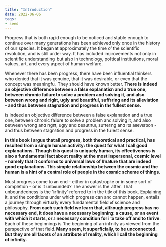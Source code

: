 ```yaml
---
title: "Introduction"
date: 2022-06-06
tags:
- seed
---
```


Progress that is both rapid enough to be noticed and stable enough to continue over many generations has been achieved only once in the history of our species. It began at approximately the time of the scientific revolution, and is still under way. It has included improvements not only in scientific understanding, but also in technology, political institutions, moral values, art, and every aspect of human welfare.

Whenever there has been progress, there have been influential thinkers who denied that it was genuine, that it was desirable, or even that the concept was meaningful. They should have known better. **There is indeed an objective difference between a false explanation and a true one, between chronic failure to solve a problem and solving it, and also between wrong and right, ugly and beautiful, suffering and its alleviation - and thus between stagnation and progress in the fullest sense.**

is indeed an objective difference between a false explanation and a true one, between chronic failure to solve a problem and solving it, and also between wrong and right, ugly and beautiful, suffering and its alleviation - and thus between stagnation and progress in the fullest sense.

**In this book I argue that all progress, both theoretical and practical, has resulted from a single human activity: the quest for what I call good explanations.** **Though this quest is uniquely human, its effectiveness is also a fundamental fact about reality at the most impersonal, cosmic level - namely that it conforms to universal laws of #nature that are indeed good explanations. This simple relationship between the cosmic and the human is a hint of a central role of people in the cosmic scheme of things.**

Must progress come to an end - either in catastrophe or in some sort of completion - or is it unbounded? The answer is the latter. That unboundedness is the 'infinity' referred to in the title of this book. Explaining it, and the conditions under which progress can and cannot happen, entails a journey through virtually every fundamental field of science and philosophy. **From each such field we learn that, although progress has no necessary end, it does have a necessary beginning: a cause, or an event with which it starts, or a necessary condition for i to take off and to thrive**. Each of these beginnings is 'the beginning of an infinity as viewed from the perspective of that field. **Many seem, it superficially, to be unconnected. But they are all facets of an attribute of reality, which I call the beginning of infinity.** 
